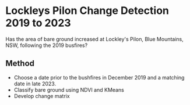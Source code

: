 # Lockleys Pilon Change Detection 2019 to 2023
Has the area of bare ground increased at Lockley's Pilon, Blue Mountains, NSW, following the 2019 busfires?

## Method
* Choose a date prior to the bushfires in December 2019 and a matching date in late 2023.
* Classify bare ground using NDVI and KMeans
* Develop change matrix
